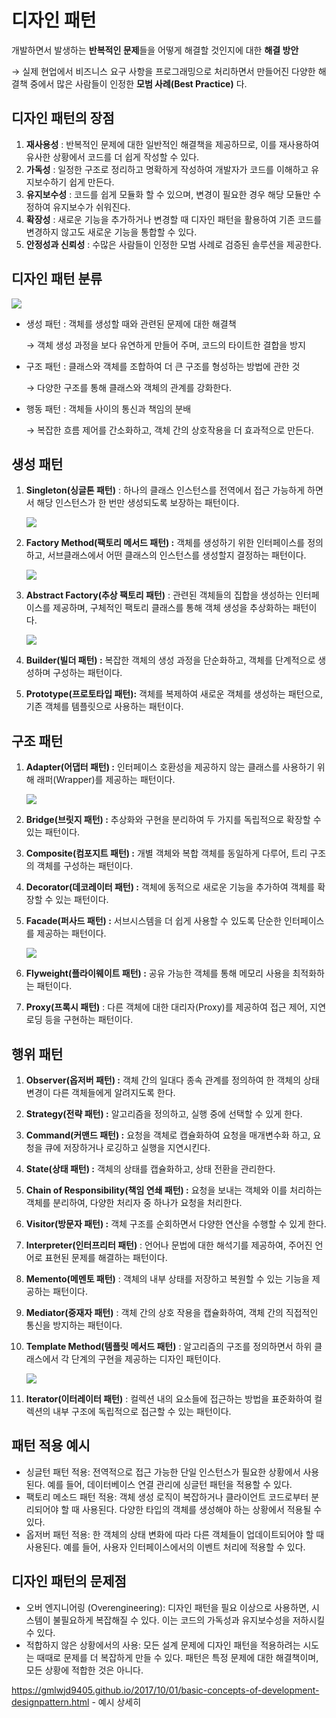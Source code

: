 # 디자인 패턴

개발하면서 발생하는 **반복적인 문제**들을 어떻게 해결할 것인지에 대한 **해결 방안**

→ 실제 현업에서 비즈니스 요구 사항을 프로그래밍으로 처리하면서 만들어진 다양한 해결책 중에서 많은 사람들이 인정한 **모범 사례(Best Practice)** 다.

## 디자인 패턴의 장점

1. **재사용성** : 반복적인 문제에 대한 일반적인 해결책을 제공하므로, 이를 재사용하여 유사한 상황에서 코드를 더 쉽게 작성할 수 있다.
2. **가독성** : 일정한 구조로 정리하고 명확하게 작성하여 개발자가 코드를 이해하고 유지보수하기 쉽게 만든다.
3. **유지보수성** : 코드를 쉽게 모듈화 할 수 있으며, 변경이 필요한 경우 해당 모듈만 수정하여 유지보수가 쉬워진다.
4. **확장성** : 새로운 기능을 추가하거나 변경할 때 디자인 패턴을 활용하여 기존 코드를 변경하지 않고도 새로운 기능을 통합할 수 있다.
5. **안정성과 신뢰성** : 수많은 사람들이 인정한 모범 사례로 검증된 솔루션을 제공한다.

## 디자인 패턴 분류

![](https://www.hanbit.co.kr/data/editor/20220322095652_pfcyauyg.png)

- 생성 패턴 : 객체를 생성할 때와 관련된 문제에 대한 해결책
    
    → 객체 생성 과정을 보다 유연하게 만들어 주며, 코드의 타이트한 결합을 방지
    
- 구조 패턴 : 클래스와 객체를 조합하여 더 큰 구조를 형성하는 방법에 관한 것
    
    → 다양한 구조를 통해 클래스와 객체의 관계를 강화한다.
    
- 행동 패턴 : 객체들 사이의 통신과 책임의 분배
    
    → 복잡한 흐름 제어를 간소화하고, 객체 간의 상호작용을 더 효과적으로 만든다.
    

## 생성 패턴

1. **Singleton(싱글톤 패턴)** : 하나의 클래스 인스턴스를 전역에서 접근 가능하게 하면서 해당 인스턴스가 한 번만 생성되도록 보장하는 패턴이다.
    
    ![](https://www.hanbit.co.kr/data/editor/20220322095927_qnmznbwy.png)
    
2. **Factory Method(팩토리 메서드 패턴) :** 객체를 생성하기 위한 인터페이스를 정의하고, 서브클래스에서 어떤 클래스의 인스턴스를 생성할지 결정하는 패턴이다.
    
    ![](https://www.hanbit.co.kr/data/editor/20220322100037_fvekaqag.png)
    
    
3. **Abstract Factory(추상 팩토리 패턴)** : 관련된 객체들의 집합을 생성하는 인터페이스를 제공하며, 구체적인 팩토리 클래스를 통해 객체 생성을 추상화하는 패턴이다.
    
    ![](https://www.hanbit.co.kr/data/editor/20220322095956_xfcnygqa.png)

    
4. **Builder(빌더 패턴) :** 복잡한 객체의 생성 과정을 단순화하고, 객체를 단계적으로 생성하며 구성하는 패턴이다.
5. **Prototype(프로토타입 패턴):** 객체를 복제하여 새로운 객체를 생성하는 패턴으로, 기존 객체를 템플릿으로 사용하는 패턴이다.

## 구조 패턴

1. **Adapter(어댑터 패턴) :** 인터페이스 호환성을 제공하지 않는 클래스를 사용하기 위해 래퍼(Wrapper)를 제공하는 패턴이다.
    
    ![](https://www.hanbit.co.kr/data/editor/20220322101025_tpglvirm.png)
    
    
2. **Bridge(브릿지 패턴) :** 추상화와 구현을 분리하여 두 가지를 독립적으로 확장할 수 있는 패턴이다.
3. **Composite(컴포지트 패턴) :** 개별 객체와 복합 객체를 동일하게 다루어, 트리 구조의 객체를 구성하는 패턴이다.
4. **Decorator(데코레이터 패턴) :** 객체에 동적으로 새로운 기능을 추가하여 객체를 확장할 수 있는 패턴이다.
5. **Facade(퍼사드 패턴) :** 서브시스템을 더 쉽게 사용할 수 있도록 단순한 인터페이스를 제공하는 패턴이다.
    
    ![](https://www.hanbit.co.kr/data/editor/20220322101055_ecmcxskr.png)
    
    
6. **Flyweight(플라이웨이트 패턴) :** 공유 가능한 객체를 통해 메모리 사용을 최적화하는 패턴이다.
7. **Proxy(프록시 패턴)** : 다른 객체에 대한 대리자(Proxy)를 제공하여 접근 제어, 지연 로딩 등을 구현하는 패턴이다.

## 행위 패턴

1. **Observer(옵저버 패턴) :** 객체 간의 일대다 종속 관계를 정의하여 한 객체의 상태 변경이 다른 객체들에게 알려지도록 한다.
2. **Strategy(전략 패턴) :** 알고리즘을 정의하고, 실행 중에 선택할 수 있게 한다.
3. **Command(커맨드 패턴) :** 요청을 객체로 캡슐화하여 요청을 매개변수화 하고, 요청을 큐에 저장하거나 로깅하고 실행을 지연시킨다.
4. **State(상태 패턴) :** 객체의 상태를 캡슐화하고, 상태 전환을 관리한다.
5. **Chain of Responsibility(책임 연쇄 패턴) :** 요청을 보내는 객체와 이를 처리하는 객체를 분리하여, 다양한 처리자 중 하나가 요청을 처리한다.
6. **Visitor(방문자 패턴) :** 객체 구조를 순회하면서 다양한 연산을 수행할 수 있게 한다.
7. **Interpreter(인터프리터 패턴)** : 언어나 문법에 대한 해석기를 제공하여, 주어진 언어로 표현된 문제를 해결하는 패턴이다.
8. **Memento(메멘토 패턴)** : 객체의 내부 상태를 저장하고 복원할 수 있는 기능을 제공하는 패턴이다.
9. **Mediator(중재자 패턴)** : 객체 간의 상호 작용을 캡슐화하여, 객체 간의 직접적인 통신을 방지하는 패턴이다.
10. **Template Method(템플릿 메서드 패턴)** : 알고리즘의 구조를 정의하면서 하위 클래스에서 각 단계의 구현을 제공하는 디자인 패턴이다.
    
    ![](https://www.hanbit.co.kr/data/editor/20220322100143_mzdegywk.png)
    
    
11. **Iterator(이터레이터 패턴)** : 컬렉션 내의 요소들에 접근하는 방법을 표준화하여 컬렉션의 내부 구조에 독립적으로 접근할 수 있는 패턴이다.

## 패턴 적용 예시

- 싱글턴 패턴 적용: 전역적으로 접근 가능한 단일 인스턴스가 필요한 상황에서 사용된다. 예를 들어, 데이터베이스 연결 관리에 싱글턴 패턴을 적용할 수 있다.
- 팩토리 메소드 패턴 적용: 객체 생성 로직이 복잡하거나 클라이언트 코드로부터 분리되어야 할 때 사용된다. 다양한 타입의 객체를 생성해야 하는 상황에서 적용될 수 있다.
- 옵저버 패턴 적용: 한 객체의 상태 변화에 따라 다른 객체들이 업데이트되어야 할 때 사용된다. 예를 들어, 사용자 인터페이스에서의 이벤트 처리에 적용할 수 있다.

## 디자인 패턴의 문제점

- 오버 엔지니어링 (Overengineering): 디자인 패턴을 필요 이상으로 사용하면, 시스템이 불필요하게 복잡해질 수 있다. 이는 코드의 가독성과 유지보수성을 저하시킬 수 있다.
- 적합하지 않은 상황에서의 사용: 모든 설계 문제에 디자인 패턴을 적용하려는 시도는 때때로 문제를 더 복잡하게 만들 수 있다. 패턴은 특정 문제에 대한 해결책이며, 모든 상황에 적합한 것은 아니다.

https://gmlwjd9405.github.io/2017/10/01/basic-concepts-of-development-designpattern.html - 예시 상세히
